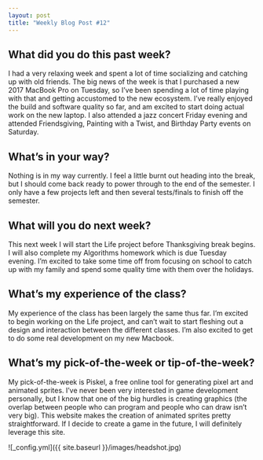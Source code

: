 ```yaml
---
layout: post
title: "Weekly Blog Post #12"
---
```


## What did you do this past week?

I had a very relaxing week and spent a lot of time socializing and catching up with old friends. The big news of the week is that I purchased a new 2017 MacBook Pro on Tuesday, so I’ve been spending a lot of time playing with that and getting accustomed to the new ecosystem. I’ve really enjoyed the build and software quality so far, and am excited to start doing actual work on the new laptop. I also attended a jazz concert Friday evening and attended Friendsgiving, Painting with a Twist, and Birthday Party events on Saturday.

## What’s in your way?

Nothing is in my way currently. I feel a little burnt out heading into the break, but I should come back ready to power through to the end of the semester. I only have a few projects left and then several tests/finals to finish off the semester.

## What will you do next week?

This next week I will start the Life project before Thanksgiving break begins. I will also complete my Algorithms homework which is due Tuesday evening. I’m excited to take some time off from focusing on school to catch up with my family and spend some quality time with them over the holidays.

## What’s my experience of the class?

My experience of the class has been largely the same thus far. I’m excited to begin working on the Life project, and can’t wait to start fleshing out a design and interaction between the different classes. I’m also excited to get to do some real development on my new Macbook.

## What’s my pick-of-the-week or tip-of-the-week?

My pick-of-the-week is Piskel, a free online tool for generating pixel art and animated sprites. I’ve never been very interested in game development personally, but I know that one of the big hurdles is creating graphics (the overlap between people who can program and people who can draw isn’t very big). This website makes the creation of animated sprites pretty straightforward. If I decide to create a game in the future, I will definitely leverage this site.

![_config.yml]({{ site.baseurl }}/images/headshot.jpg)
